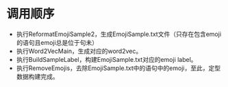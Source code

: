 # 调用顺序

- 执行ReformatEmojiSample2，生成EmojiSample.txt文件（只存在包含emoji的语句且emoji总是位于句未）
- 执行Word2VecMain，生成对应的word2vec。
- 执行BuildSampleLabel，构建EmojiSample.txt对应的emoji label。
- 执行RemoveEmojis，去除EmojiSample.txt中的语句中的emoji，至此，定型数据构建完成。